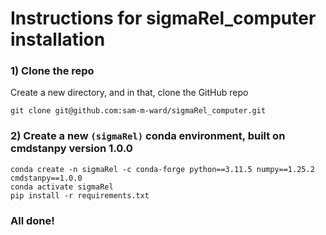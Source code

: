 # Instructions for sigmaRel_computer installation

### 1) Clone the repo 

Create a new directory, and in that, clone the GitHub repo

`git clone git@github.com:sam-m-ward/sigmaRel_computer.git`

### 2) Create a new `(sigmaRel)` conda environment, built on cmdstanpy version 1.0.0

`conda create -n sigmaRel -c conda-forge python==3.11.5 numpy==1.25.2 cmdstanpy==1.0.0` <br>
`conda activate sigmaRel` <br>
`pip install -r requirements.txt`

### All done!
